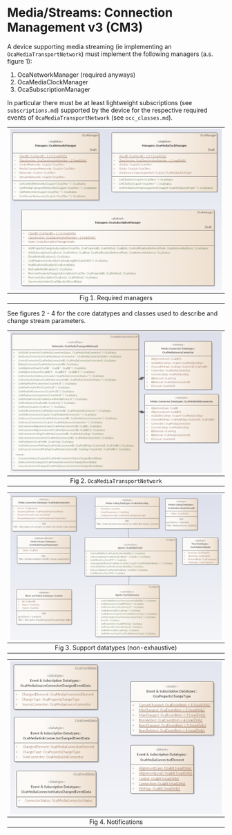 # Media/Streams: Connection Management v3 (CM3)

A device supporting media streaming (ie implementing an `OcaMediaTransportNetwork`) must implement the following managers (a.s. figure 1):

1. OcaNetworkManager (required anyways)
2. OcaMediaClockManager
3. OcaSubscriptionManager

In particular there must be at least lightweight subscriptions (see `subscriptions.md`) supported by the device for the respective required events of `OcaMediaTransportNetwork` (see `occ_classes.md`).

| ![Required managers](stream_managers.png "Required managers") |
|:--:|
| Fig 1. Required managers |

See figures 2 - 4 for the core datatypes and classes used to describe and change stream parameters.

| ![OcaMediaTransportNetwork](stream_mediatransportnetwork.png "OcaMediaTransportNetwork") |
|:--:|
| Fig 2. `OcaMediaTransportNetwork` |

| ![Support datatypes](stream_support.png "Support datatypes") |
|:--:|
| Fig 3. Support datatypes (non-exhaustive) |

| ![Notifications](stream_notifications.png "Notifications") |
|:--:|
| Fig 4. Notifications |

